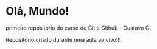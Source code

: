 # Olá, Mundo!
 primeiro repositório do curso de Git e Github - Gustavo G.
 
 Repositório criado durante uma aula ao vivo!!!
